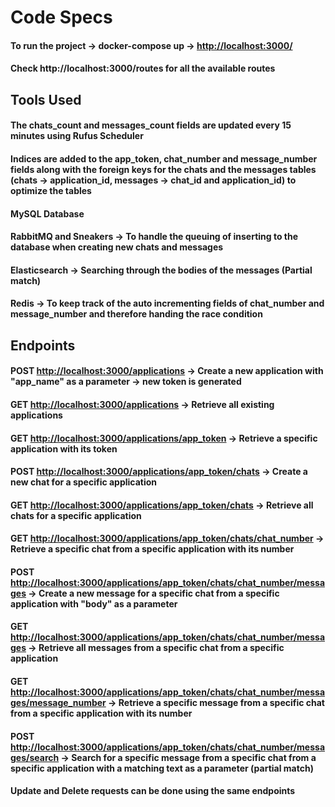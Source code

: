 # Code Specs

#### To run the project -> docker-compose up -> <http://localhost:3000/>

#### Check http://localhost:3000/routes for all the available routes

## Tools Used

#### The chats_count and messages_count fields are updated every 15 minutes using Rufus Scheduler

#### Indices are added to the app_token, chat_number and message_number fields along with the foreign keys for the chats and the messages tables (chats -> application_id, messages -> chat_id and application_id) to optimize the tables

#### MySQL Database

#### RabbitMQ and Sneakers -> To handle the queuing of inserting to the database when creating new chats and messages

#### Elasticsearch -> Searching through the bodies of the messages (Partial match)

#### Redis -> To keep track of the auto incrementing fields of chat_number and message_number and therefore handing the race condition

## Endpoints

#### POST <http://localhost:3000/applications> -> Create a new application with "app_name" as a parameter -> new token is generated

#### GET <http://localhost:3000/applications> -> Retrieve all existing applications

#### GET <http://localhost:3000/applications/app_token> -> Retrieve a specific application with its token 

#### POST <http://localhost:3000/applications/app_token/chats> -> Create a new chat for a specific application

#### GET <http://localhost:3000/applications/app_token/chats> -> Retrieve all chats for a specific application

#### GET <http://localhost:3000/applications/app_token/chats/chat_number> -> Retrieve a specific chat from a specific application with its number

#### POST <http://localhost:3000/applications/app_token/chats/chat_number/messages> -> Create a new message for a specific chat from a specific application with "body" as a parameter

#### GET <http://localhost:3000/applications/app_token/chats/chat_number/messages> -> Retrieve all messages from a specific chat from a specific application

#### GET <http://localhost:3000/applications/app_token/chats/chat_number/messages/message_number> -> Retrieve a specific message from a specific chat from a specific application with its number

#### POST <http://localhost:3000/applications/app_token/chats/chat_number/messages/search> -> Search for a specific message from a specific chat from a specific application with a matching text as a parameter (partial match)

#### Update and Delete requests can be done using the same endpoints


